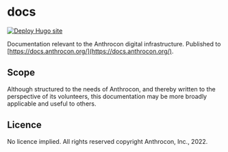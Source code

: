 # docs

[![Deploy Hugo site](https://github.com/Anthrocon/docs/actions/workflows/deploy.yaml/badge.svg)](https://github.com/Anthrocon/docs/actions/workflows/deploy.yaml)

Documentation relevant to the Anthrocon digital infrastructure. Published to [https://docs.anthrocon.org/](https://docs.anthrocon.org/).

## Scope

Although structured to the needs of Anthrocon, and thereby written to the perspective of its volunteers, this documentation may be more broadly applicable and useful to others.

## Licence

No licence implied. All rights reserved copyright Anthrocon, Inc., 2022.

